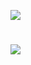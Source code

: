 ![](https://github.com/thisishusseinali/pneumonia-test/blob/main/header.png)
#
![](https://github.com/thisishusseinali/pneumonia-test/blob/main/LifeCycleofData%20ScienceProject.jpg)
#
